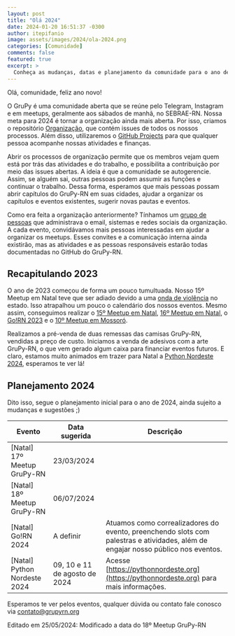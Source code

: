 ```yaml
---
layout: post
title: "Olá 2024"
date: 2024-01-20 16:51:37 -0300
author: itepifanio
image: assets/images/2024/ola-2024.png
categories: [Comunidade]
comments: false
featured: true
excerpt: >
  Conheça as mudanças, datas e planejamento da comunidade para o ano de 2024
---
```


Olá, comunidade, feliz ano novo!

O GruPy é uma comunidade aberta que se reúne pelo Telegram, Instagram e em meetups,
geralmente aos sábados de manhã, no SEBRAE-RN. Nossa meta para 2024 
é tornar a organização ainda mais aberta. Por isso, criamos o repositório 
[Organização](https://github.com/grupyrn/organizacao), 
que contém issues de todos os nossos processos. Além disso, utilizaremos o 
[GitHub Projects](https://github.com/orgs/grupyrn/projects) para que qualquer 
pessoa acompanhe nossas atividades e finanças.

Abrir os processos de organização permite que os membros vejam quem está por trás das 
atividades e do trabalho, e possibilita a contribuição por meio das issues 
abertas. A ideia é que a comunidade se autogerencie. Assim, se alguém sai, outras pessoas 
podem assumir as funções e continuar o trabalho. Dessa forma, esperamos que mais pessoas 
possam abrir capítulos do GruPy-RN em suas cidades, ajudar a organizar os capítulos e 
eventos existentes, sugerir novas pautas e eventos.

Como era feita a organização anteriormente? Tínhamos um 
[grupo de pessoas](https://github.com/orgs/grupyrn/people) 
que administrava o email, sistemas e redes sociais da organização. A cada evento, 
convidávamos mais pessoas interessadas em ajudar a organizar os meetups. Esses convites 
e a comunicação interna ainda existirão, mas as atividades e as pessoas responsáveis 
estarão todas documentadas no GitHub do GruPy-RN.

## Recapitulando 2023

O ano de 2023 começou de forma um pouco tumultuada. Nosso 15º Meetup em Natal teve que 
ser adiado devido a uma [onda de violência](https://g1.globo.com/politica/noticia/2023/03/15/forca-nacional-chega-a-natal-no-rn-apos-onda-de-violencia.ghtml) no estado.
Isso atrapalhou um pouco o calendário dos nossos eventos. Mesmo assim, conseguimos realizar o 
[15º Meetup em Natal](/tbt15grupy/), [16º Meetup em Natal](/aconteceu-16-meetup-grupyrn/), 
o [Go!RN 2023](/aconteceu-gorn-2023/) e o [10º Meetup em Mossoró](/meetup-10-mossoro/).

Realizamos a pré-venda de duas remessas das camisas GruPy-RN, vendidas a preço de custo. 
Iniciamos a venda de adesivos com a arte GruPy-RN, o que vem gerado algum caixa para financiar 
eventos futuros. E claro, estamos muito animados em trazer para Natal a 
[Python Nordeste 2024](https://pythonnordeste.org), esperamos te ver lá!

## Planejamento 2024

Dito isso, segue o planejamento inicial para o ano de 2024, 
ainda sujeito a mudanças e sugestões ;)

| Evento | Data sugerida | Descrição |
| ------ | ------------- | --------- |
| [Natal] 17º Meetup GruPy-RN | 23/03/2024 | |
| [Natal] 18º Meetup GruPy-RN | 06/07/2024 | |
| [Natal] Go!RN 2024 | A definir | Atuamos como correalizadores do evento, preenchendo slots com palestras e atividades, além de engajar nosso público nos eventos. |
| [Natal] Python Nordeste 2024 | 09, 10 e 11 de agosto de 2024 | Acesse [https://pythonnordeste.org](https://pythonnordeste.org) para mais informações. |

Esperamos te ver pelos eventos, qualquer dúvida ou contato fale conosco via contato@grupyrn.org

Editado em 25/05/2024: Modificado a data do 18º Meetup GruPy-RN
